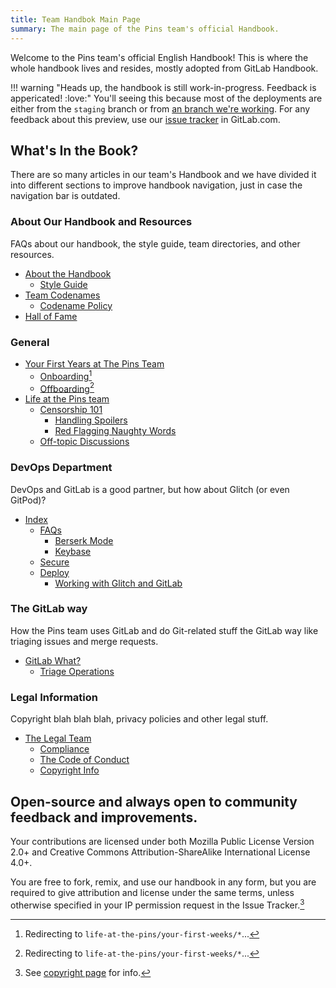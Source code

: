 ```yaml
---
title: Team Handbok Main Page
summary: The main page of the Pins team's official Handbook.
---
```


Welcome to the Pins team's official English Handbook! This is where the whole handbook lives and resides, mostly adopted from GitLab Handbook.

!!! warning "Heads up, the handbook is still work-in-progress. Feedback is appericated! :love:"
    You'll seeing this because most of the deployments are either from the `staging` branch or from
    [an branch we're working](https://gitlab.com/MadeByThePinsTeam-DevLabs/official-handbook/pipelines). For any feedback about this preview,
    use our [issue tracker](https://gitlab.com/MadeByThePinsTeam-DevLabs/official-handbook/issues) in GitLab.com.

## What's In the Book?
There are so many articles in our team's Handbook and we have divided it into different sections to improve handbook navigation, just in case the navigation bar is outdated.

### About Our Handbook and Resources
FAQs about our handbook, the style guide, team directories, and other resources.

* [About the Handbook](about)
    * [Style Guide](about/CONTRIBUTING/style-guide)
* [Team Codenames](codenames)
    * [Codename Policy](codenames#codename-policy)
* [Hall of Fame](hall-of-fame)

### General
* [Your First Years at The Pins Team](your-first-years)
    * [Onboarding](your-first-years/onboarding)[^1]
    * [Offboarding](your-first-years/offboarding)[^1]
* [Life at the Pins team](life-at-the-pins)
    * [Censorship 101](life-at-the-pins/censorship-101)
        * [Handling Spoilers](handbook/life-at-the-pins/censorship-101/handling-spoilers)
        * [Red Flagging Naughty Words](life-at-the-pins/censorship-101/red-flagging-naughty-words)
    * [Off-topic Discussions](life-at-the-pins/off-topic-and-shitposting)

### DevOps Department
DevOps and GitLab is a good partner, but how about Glitch (or even GitPod)?

* [Index](devops)
    * [FAQs](devops/faqs)
        * [Berserk Mode](devops/faqs/berserk-mode)
        * [Keybase](devops/faqs/keybase)
    * [Secure](devops/secure)
    * [Deploy](devops/deploy)
        * [Working with Glitch and GitLab](devops/deploy/gitlab=and-glitch)

### The GitLab way
How the Pins team uses GitLab and do Git-related stuff the GitLab way like triaging issues and merge requests.

* [GitLab What?](the-gitlab-way#gitlab-what)
    * [Triage Operations](the-gitlab-way/triage-ops)

### Legal Information
Copyright blah blah blah, privacy policies and other legal stuff.

* [The Legal Team](legal)
    * [Compliance](legal/global-compliance)
    * [The Code of Conduct](about/code-of-conduct)
    * [Copyright Info](copyright)

## Open-source and always open to community feedback and improvements.
Your contributions are licensed under both Mozilla Public License Version 2.0+ and Creative Commons Attribution-ShareAlike International License 4.0+.

You are free to fork, remix, and use our handbook in any form, but you are required to give attribution and license under the same terms, unless otherwise specified in your IP permission request in the Issue Tracker.[^2]

[^1]: Redirecting to `life-at-the-pins/your-first-weeks/*`...
[^2]: See [copyright page](copyright) for info.
